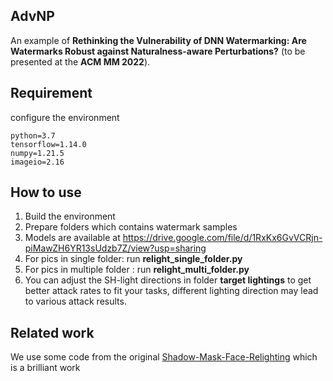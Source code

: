 ## AdvNP
An example of **Rethinking the Vulnerability of DNN Watermarking: Are**
**Watermarks Robust against Naturalness-aware Perturbations?**   (to be presented at the **ACM MM 2022**).

## Requirement

configure the environment

```
python=3.7
tensorflow=1.14.0
numpy=1.21.5
imageio=2.16
```

## How to use

1. Build the environment
2. Prepare folders which contains watermark samples
2. Models are available at  https://drive.google.com/file/d/1RxKx6GvVCRjn-piMawZH6YR13sUdzb7Z/view?usp=sharing
3. For pics in single folder: run **relight_single_folder.py**
4. For pics in multiple folder : run **relight_multi_folder.py**
5. You can adjust the SH-light directions in folder **target lightings** to get better attack rates to fit your tasks, different lighting direction may lead to various attack results.

## Related work

We use some code from the original  [Shadow-Mask-Face-Relighting](https://github.com/andrewhou1/Shadow-Mask-Face-Relighting) which is a brilliant work

